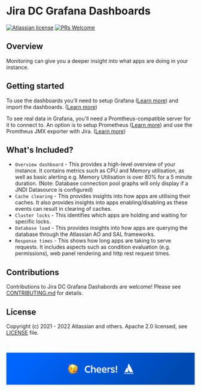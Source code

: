 # Jira DC Grafana Dashboards
[![Atlassian license](https://img.shields.io/badge/license-Apache%202.0-blue.svg?style=flat-square)](LICENSE) [![PRs Welcome](https://img.shields.io/badge/PRs-welcome-brightgreen.svg?style=flat-square)](CONTRIBUTING.md)

## Overview
Monitoring can give you a deeper insight into what apps are doing in your instance.

## Getting started

To use the dashboards you'll need to setup Grafana ([Learn more](https://grafana.com/docs/grafana/next/setup-grafana/)) and import the dashboards. ([Learn more](https://grafana.com/docs/grafana/latest/dashboards/export-import/))

To see real data in Grafana, you'll need a Promtheus-compatible server for it to connect to. An option is to setup Prometheus ([Learn more](https://prometheus.io/docs/prometheus/latest/getting_started/)) and use the Promtheus JMX exporter with Jira. ([Learn more](https://confluence.atlassian.com/doc/monitor-application-performance-1115674751.html))

## What's Included?

* `Overview dashboard` - This provides a high-level overview of your instance. It contains metrics such as CPU and Memory utilisation, as well as basic alerting e.g. Memory Utilisation is over 80% for a 5 minute duration. (Note: Database connection pool graphs will only display if a JNDI Datasource is configured)
* `Cache clearing` - This provides insights into how apps are utilising their caches. It also provides insights into apps enabling/disabling as these events can result in clearing of caches.
* `Cluster locks` - This identifies which apps are holding and waiting for specific locks.
* `Database load` - This provides insights into how apps are querying the database through the Atlassian AO and SAL frameworks.
* `Response times` - This shows how long apps are taking to serve requests. It includes aspects such as condition evaluation (e.g. permissions), web panel rendering and http rest request times.

## Contributions

Contributions to Jira DC Grafana Dashabords are welcome! Please see [CONTRIBUTING.md](CONTRIBUTING.md) for details.

## License

Copyright (c) 2021 - 2022 Atlassian and others.
Apache 2.0 licensed, see [LICENSE](LICENSE) file.

<br/> 

[![With â¤ï¸ from Atlassian](https://raw.githubusercontent.com/atlassian-internal/oss-assets/master/banner-cheers-light.png)](https://www.atlassian.com)
